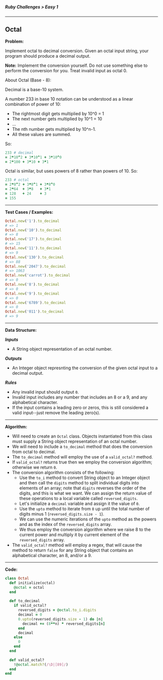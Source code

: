 ##### Ruby Challenges > Easy 1

---

## Octal

**Problem:**  

Implement octal to decimal conversion. Given an octal input string, your program should produce a decimal output.  

**Note:** Implement the conversion yourself. Do not use something else to perform the conversion for you. Treat invalid input as octal 0.  

About Octal (Base - 8):  

Decimal is a base-10 system.  

A number 233 in base 10 notation can be understood as a linear combination of power of 10:  

* The rightmost digit gets multiplied by 10^0 = 1
* The next number gets multiplied by 10^1 = 10
* ...
* The nth number gets multiplied by 10^n-1.
* All these values are summed.

So:  

```ruby
233 # decimal
= 2*10^2 + 3*10^1 + 3*10^0
= 2*100 + 3*10 + 3*1
```

Octal is similar, but uses powers of 8 rather than powers of 10. So:  

```ruby
233 # octal
= 2*8^2 + 3*8^1 + 3*8^0
= 2*64  + 3*8   + 3*1
= 128   + 24    + 3
= 155
```

---

**Test Cases / Examples:**

```ruby
Octal.new('1').to_decimal
# => 1
Octal.new('10').to_decimal
# => 8
Octal.new('17').to_decimal
# => 15
Octal.new('11').to_decimal
# => 9
Octal.new('130').to_decimal
# => 88
Octal.new('2047').to_decimal
# => 1063
Octal.new('carrot').to_decimal
# => 0
Octal.new('8').to_decimal
# => 0
Octal.new('9').to_decimal
# => 0
Octal.new('6789').to_decimal
# => 0
Octal.new('011').to_decimal
# => 9
```

---

**Data Structure:**  

**_Inputs_**

* A String object representation of an octal number.

**_Outputs_**

* An Integer object represnting the conversion of the given octal input to a decimal output.

**_Rules_**

* Any invalid input should output `0`.
* Invalid input includes any number that includes an 8 or a 9, and any alphabetical character.
* If the input contains a leading zero or zeros, this is still considered a valid input--just remove the leading zero(s).

---

**Algorithm:**  

* Will need to create an `Octal` class. Objects instantiated from this class must supply a String object representation of an octal number.
* We will need to include a `to_decimal` method that does the conversion from octal to decimal.
* The `to_decimal` method will employ the use of a `valid_octal?` method.
* If `valid_octal?` returns true then we employ the conversion algorithm; otherwise we return `0`.
* The conversion algorithm consists of the following:
  * Use the `to_i` method to convert  String object to an Integer object and then call the `digits` method to split individual digits into elements of an array; note that `digits` reverses the order of the digits, and this is what we want. We can assign the return value of these operations to a local variable called `reversed_digits`.
  * Let's initialize a `decimal` variable and assign it the value of `0`.
  * Use the `upto` method to iterate from `0` up until the total number of digits minus 1 (`reversed_digits.size - 1`).
  * We can use the numeric iterations of the `upto` method as the powers and as the index of the `reversed_digits` array.
  * We thus employ the conversion algorithm where we raise 8 to the current power and multiply it by current element of the `reversed_digits` array.
* The `valid_octal?` method will employ a regex, that will cause the method to return `false` for any String object that contains an alphabetical character, an 8, and/or a 9. 



---

**Code:**  

```ruby
class Octal
  def initialize(octal)
    @octal = octal
  end
  
  def to_decimal
    if valid_octal?
      reversed_digits = @octal.to_i.digits
      decimal = 0
      0.upto(reversed_digits.size - 1) do |n|
        decimal += (8**n) * reversed_digits[n]
      end
      decimal
    else
      0
    end
  end
  
  def valid_octal?
    !@octal.match?(/\D|[89]/)
  end
end
```

